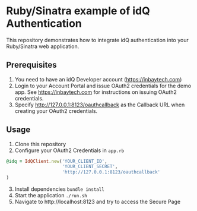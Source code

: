 # Ruby/Sinatra example of idQ Authentication

This repository demonstrates how to integrate idQ authentication into your Ruby/Sinatra web application.

## Prerequisites
1. You need to have an idQ Developer account (https://inbaytech.com)
2. Login to your Account Portal and issue OAuth2 credentials for the demo app. See <https://inbaytech.com> for instructions on issuing OAuth2 credentials.
3. Specify http://127.0.0.1:8123/oauthcallback as the Callback URL when creating your OAuth2 credentials.


## Usage
1. Clone this repository
2. Configure your OAuth2 Credentials in `app.rb`

```ruby
@idq = IdQClient.new('YOUR_CLIENT_ID',
                     'YOUR_CLIENT_SECRET',
                     'http://127.0.0.1:8123/oauthcallback'
)
```

3. Install dependencies `bundle install`
4. Start the application `./run.sh`
5. Navigate to http://localhost:8123 and try to access the Secure Page
